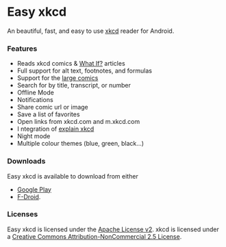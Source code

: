 # Easy xkcd
An beautiful, fast, and easy to use [xkcd](http://xkcd.com/) reader for Android.

### Features
* Reads xkcd comics & [What If?](https://what-if.xkcd.com/) articles
* Full support for alt text, footnotes, and formulas
* Support for the [large comics](http://xkcd.com/657/large/)
* Search for by title, transcript, or number
* Offline Mode
* Notifications
* Share comic url or image
* Save a list of favorites
* Open links from xkcd.com and m.xkcd.com
* I ntegration of [explain xkcd](http://www.explainxkcd.com) 
* Night mode
* Multiple colour themes (blue, green, black...)

### Downloads
Easy xkcd is available to download from either
* [Google Play](https://play.google.com/store/apps/details?id=de.tap.easy_xkcd)
* [F-Droid](https://f-droid.org/repository/browse/?fdid=de.tap.easy_xkcd).

### Licenses
Easy xkcd is licensed under the [Apache License v2](https://github.com/Foggalong/Easy_xkcd/blob/master/LICENSE). xkcd is licensed under a [Creative Commons Attribution-NonCommercial 2.5 License](http://creativecommons.org/licenses/by-nc/2.5/).
